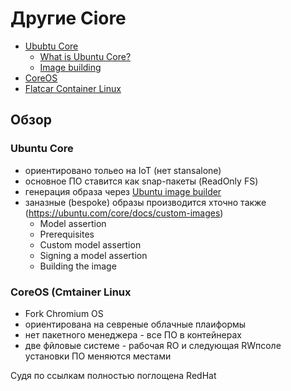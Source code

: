 # Другие Ciore

- [Ububtu Core](https://ubuntu.com/core)
  * [What is Ubuntu Core?](https://ubuntu.com/core/docs/what-is-ubuntu-core)
  * [Image building](https://ubuntu.com/core/docs/image-building)
- [CoreOS](https://ru.wikipedia.org/wiki/CoreOS)
- [Flatcar Container Linux](https://kinvolk.io/flatcar-container-linux/)

## Обзор

### Ubuntu Core

- ориентировано тольео на IoT (нет stansalone)
- основное ПО ставится как snap-пакеты (ReadOnly FS)
- генерация образа через [Ubuntu image builder](https://github.com/CanonicalLtd/ubuntu-image)
- заназные (bespoke) образы производится хточно также (https://ubuntu.com/core/docs/custom-images) 
  *  Model assertion
  *  Prerequisites
  *  Custom model assertion
  *  Signing a model assertion
  *  Building the image

### CoreOS (Cmtainer Linux
- Fork Chromium OS
- ориентирована на севреные облачные плаиформы
- нет пакетного менеджера - все ПО в контейнерах
- две фйловые системе - рабочая RO и  следующая RWпсоле установки ПО меняются местами

Судя по ссылкам полностью поглощена RedHat

### 
